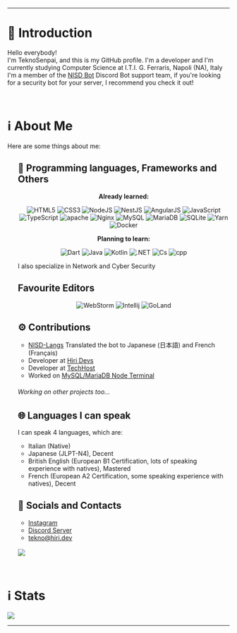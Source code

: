 ***
<h1>🎤 Introduction</h1>
<p>
   Hello everybody!
   <br>
   I'm TeknoSenpai, and this is my GitHub profile. I'm a developer and I'm currently studying Computer Science at I.T.I. G. Ferraris, Napoli (NA), Italy
   <br>
   I'm a member of the <a href="https://nisdbot.xyz" target="_blank">NISD Bot</a> Discord Bot support team, if you're looking for a security bot for your server, I recommend you check it out!
</p>
<br>
<h1>ℹ️ About Me</h1>
<p>Here are some things about me:</p>
<ul>
   <h2>🔧 Programming languages, Frameworks and Others</h2>
   <p align="center"><strong>Already learned:</strong></p>
   <p align="center">
      <img alt="HTML5" src="https://img.shields.io/badge/html5-000000.svg?&style=for-the-badge&logo=html5&logoColor=white"/>
      <img alt="CSS3" src="https://img.shields.io/badge/css3-000000.svg?&style=for-the-badge&logo=css3&logoColor=white"/>
      <img alt="NodeJS" src="https://img.shields.io/badge/node.js-000000.svg?&style=for-the-badge&logo=node.js&logoColor=white"/>
      <img alt="NestJS" src="https://img.shields.io/badge/nest.js-000000.svg?&style=for-the-badge&logo=nestjs&logoColor=white"/>
      <img alt="AngularJS" src="https://img.shields.io/badge/Angular.js-000000.svg?&style=for-the-badge&logo=angularjs&logoColor=white"/>
      <img alt="JavaScript" src="https://img.shields.io/badge/javascript-000000.svg?&style=for-the-badge&logo=javascript&logoColor=%23F7DF1E"/>
      <img alt="TypeScript" src="https://img.shields.io/badge/typescript-000000.svg?&style=for-the-badge&logo=typescript&logoColor=%448cab"/>
      <img alt="apache" src="https://img.shields.io/badge/apache-000000.svg?&style=for-the-badge&logo=apache&logoColor=white"/>
      <img alt="Nginx" src="https://img.shields.io/badge/nginx-000000.svg?&style=for-the-badge&logo=nginx&logoColor=white"/>
      <img alt="MySQL" src="https://img.shields.io/badge/mysql-000000.svg?&style=for-the-badge&logo=mysql&logoColor=white"/>
      <img alt="MariaDB" src="https://img.shields.io/badge/MariaDB-000000?style=for-the-badge&logo=mariadb&logoColor=white"/>
      <img alt="SQLite" src="https://img.shields.io/badge/sqlite-000000.svg?style=for-the-badge&logo=sqlite&logoColor=white"/>
      <img alt="Yarn" src="https://img.shields.io/badge/yarn-000000.svg?style=for-the-badge&logo=yarn&logoColor=white"/>
      <img alt="Docker" src="https://img.shields.io/badge/docker-000000.svg?style=for-the-badge&logo=docker&logoColor=white"/>
   </p>
   <p align="center"><strong>Planning to learn:</strong></p>
   <p align="center">
      <img alt="Dart" src="https://img.shields.io/badge/dart-000000.svg?&style=for-the-badge&logo=dart&logoColor=white"/>
      <img alt="Java" src="https://img.shields.io/badge/java-000000.svg?&style=for-the-badge&logo=java&logoColor=white"/>
      <img alt="Kotlin" src="https://img.shields.io/badge/kotlin-000000.svg?&style=for-the-badge&logo=kotlin&logoColor=white"/>
      <img alt=".NET" src="https://img.shields.io/badge/.NET-000000?style=for-the-badge&logo=.net&logoColor=white"/>
      <img alt="Cs" src="https://img.shields.io/badge/c%23-000000.svg?style=for-the-badge&logo=c-sharp&logoColor=white"/>
      <img alt="cpp" src="https://img.shields.io/badge/c++-000000?style=for-the-badge&logo=cplusplus&logoColor=white"/>
   </p>
   <p>I also specialize in Network and Cyber Security</p>

   
   <h2>Favourite Editors</h2>
   <p align="center">
      <img alt="WebStorm" src="https://img.shields.io/badge/webstorm-000000.svg?style=for-the-badge&logo=webstorm&logoColor=white"/>
      <img alt="Intellij" src="https://img.shields.io/badge/intelliJidea-000000.svg?style=for-the-badge&logo=intellij-idea&logoColor=white"/>
      <img alt="GoLand" src="https://img.shields.io/badge/goland-000000.svg?style=for-the-badge&logo=goland&logoColor=white"/>
   </p>
   
   <h2>⚙️ Contributions</h2>
   <ul>
      <li>
         <a href="https://github.com/Polliog/NISD-Langs" target="_blank">NISD-Langs</a> Translated the bot to Japanese (日本語) and French (Français)
      </li>
      <li>
         Developer at <a href="https://hiri.dev" target="_blank">Hiri Devs</a>
      </li>
      <li>
         Developer at <a href="https://techhost.live" target="_blank">TechHost</a>
      </li>
      <li>
         Worked on <a href="https://github.com/TeknoSenpai/MySQL-MariaDB-Node-Terminal">MySQL/MariaDB Node Terminal</a>
      </li>
   </ul>
   <h6>Working on other projects too...</h6>

   <h2>🌐 Languages I can speak</h2>
   <p>
      I can speak 4 languages, which are:
   <ul>
      <li>
         Italian (Native)
      </li>
      <li>
         Japanese (JLPT-N4), Decent
      </li>
      <li>
         British English (European B1 Certification, lots of speaking experience with natives), Mastered
      </li>
      <li>
         French (European A2 Certification, some speaking experience with natives), Decent
      </li>
   </ul>
   </p>
   <h2>📱 Socials and Contacts</h2>
   <p>
   <ul>
      <li>
         <a href="https://instagram.com/teknosenpai" target="_blank">Instagram</a>
      </li>
      <li>
         <a href="https://discord.teknocraft.it" target="_blank">Discord Server</a>
      </li>
      <li>
         <a href="mailto:tekno@hiri.dev" target="_blank">tekno@hiri.dev</a>
      </li>
   </ul>
   <br>
   <img src="https://lanyard.cnrad.dev/api/836663939609657385">
   </p>
</ul>
<br>
<h1>ℹ️ Stats</h1>
<div>
   <a href="https://github.com/anuraghazra/github-readme-stats">
      <img align="center" src="https://github-readme-stats.vercel.app/api?username=teknosenpai&show_icons=true&theme=tokyonight&count_private=true" />
   </a>
</div>

***
